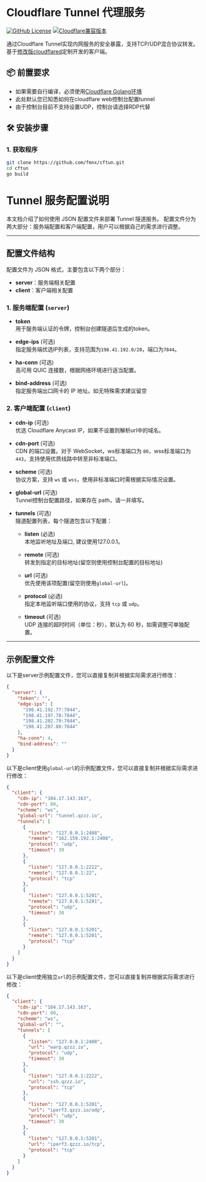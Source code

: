 # Cloudflare Tunnel 代理服务

[![GitHub License](https://img.shields.io/badge/license-Apache%202.0-blue.svg
)](https://opensource.org/licenses/Apache-2.0)
[![Cloudflare兼容版本](https://img.shields.io/badge/cloudflared-v2025.2.0-green
)](https://github.com/cloudflare/cloudflared)

通过Cloudflare Tunnel实现内网服务的安全暴露，支持TCP/UDP混合协议转发。基于[修改版cloudflared](https://github.com/fmnx/cloudflared)定制开发的客户端。

## 📦 前置要求
- 如果需要自行编译，必须使用[Cloudflare Golang环境](https://github.com/cloudflare/go)
- 此处默认您已知悉如何在cloudflare web控制台配置tunnel
- 由于控制台目前不支持设置UDP，控制台请选择RDP代替

## 🛠️ 安装步骤

### 1. 获取程序
```bash
git clone https://github.com/fmnx/cftun.git
cd cftun
go build
```

# Tunnel 服务配置说明

本文档介绍了如何使用 JSON 配置文件来部署 Tunnel 隧道服务。
配置文件分为两大部分：服务端配置和客户端配置，用户可以根据自己的需求进行调整。

---

## 配置文件结构

配置文件为 JSON 格式，主要包含以下两个部分：

- **server**：服务端相关配置
- **client**：客户端相关配置

### 1. 服务端配置 (`server`)

- **token**  
  用于服务端认证的令牌，控制台创建隧道后生成的token。

- **edge-ips** (可选)  
  指定服务端优选IP列表，支持范围为`198.41.192.0/20`，端口为`7844`。

- **ha-conn** (可选)  
  高可用 QUIC 连接数，根据网络环境进行适当配置。

- **bind-address** (可选)  
  指定服务端出口网卡的 IP 地址。如无特殊需求建议留空


### 2. 客户端配置 (`client`)

- **cdn-ip** (可选)  
  优选 Cloudflare Anycast IP，如果不设置则解析url中的域名。

- **cdn-port** (可选)  
  CDN 的端口设置。对于 WebSocket，ws标准端口为 `80`，wss标准端口为 `443`，支持使用优质线路中转至非标准端口。

- **scheme** (可选)  
  协议方案，支持 `ws` 或 `wss`，使用非标准端口时需根据实际情况设置。

- **global-url** (可选)  
  Tunnel控制台配置路径，如果存在 path，请一并填写。

- **tunnels** (可选)  
  隧道配置列表，每个隧道包含以下配置：

    - **listen** (必选)  
      本地监听地址及端口, 建议使用127.0.0.1。

    - **remote** (可选)  
      转发到指定的目标地址(留空则使用控制台配置的目标地址)

    - **url** (可选)  
      优先使用该项配置(留空则使用`global-url`)。

    - **protocol** (必选)  
      指定本地监听端口使用的协议，支持 `tcp` 或 `udp`。

    - **timeout** (可选)  
      UDP 连接的超时时间（单位：秒），默认为 60 秒，如需调整可单独配置。

---

## 示例配置文件

以下是server示例配置文件，您可以直接复制并根据实际需求进行修改：
```json
{
  "server": {
    "token": "",
    "edge-ips": [
      "198.41.192.77:7844",
      "198.41.197.78:7844",
      "198.41.202.79:7844",
      "198.41.207.80:7844"
    ],
    "ha-conn": 4,
    "bind-address": ""
  }
}
```

以下是client使用`global-url`的示例配置文件，您可以直接复制并根据实际需求进行修改：
```json
{
  "client": {
    "cdn-ip": "104.17.143.163",
    "cdn-port": 80,
    "scheme": "ws",
    "global-url": "tunnel.qzzz.io",
    "tunnels": [
      {
        "listen": "127.0.0.1:2408",
        "remote": "162.159.192.1:2408",
        "protocol": "udp",
        "timeout": 30
      },
      {
        "listen": "127.0.0.1:2222",
        "remote": "127.0.0.1:22",
        "protocol": "tcp"
      },
      {
        "listen": "127.0.0.1:5201",
        "remote": "127.0.0.1:5201",
        "protocol": "udp",
        "timeout": 30
      },
      {
        "listen": "127.0.0.1:5201",
        "remote": "127.0.0.1:5201",
        "protocol": "tcp"
      }
    ]
  }
}
```

以下是client使用独立`url`的示例配置文件，您可以直接复制并根据实际需求进行修改：
```json
{
  "client": {
    "cdn-ip": "104.17.143.163",
    "cdn-port": 80,
    "scheme": "ws",
    "global-url": "",
    "tunnels": [
      {
        "listen": "127.0.0.1:2408",
        "url": "warp.qzzz.io",
        "protocol": "udp",
        "timeout": 30
      },
      {
        "listen": "127.0.0.1:2222",
        "url": "ssh.qzzz.io",
        "protocol": "tcp"
      },
      {
        "listen": "127.0.0.1:5201",
        "url": "iperf3.qzzz.io/udp",
        "protocol": "udp",
        "timeout": 30
      },
      {
        "listen": "127.0.0.1:5201",
        "url": "iperf3.qzzz.io/tcp",
        "protocol": "tcp"
      }
    ]
  }
}
```
